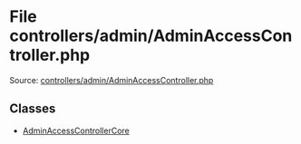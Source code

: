 File controllers/admin/AdminAccessController.php
=========

Source: [controllers/admin/AdminAccessController.php](https://github.com/PrestaShop/PrestaShop/blob/1.5.2.0/controllers/admin/AdminAccessController.php)


Classes
-------

* [AdminAccessControllerCore](class.AdminAccessControllerCore.md)

